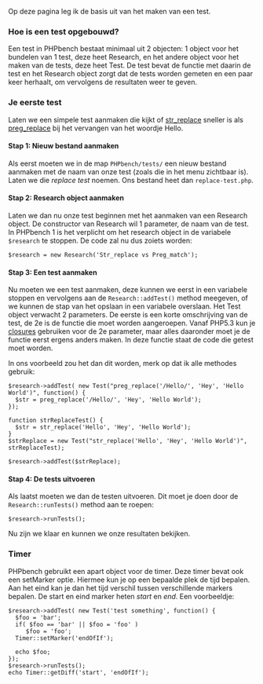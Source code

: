 Op deze pagina leg ik de basis uit van het maken van een test.

### Hoe is een test opgebouwd?

Een test in PHPbench bestaat minimaal uit 2 objecten: 1 object voor het bundelen van 1 test, deze heet Research, en het andere object voor het maken van de tests, deze heet Test.
De test bevat de functie met daarin de test en het Research object zorgt dat de tests worden gemeten en een paar keer herhaalt, om vervolgens de resultaten weer te geven.

### Je eerste test

Laten we een simpele test aanmaken die kijkt of [str\_replace](http://php.net/str-replace) sneller is als [preg\_replace](http://php.net/preg-replace) bij het vervangen van het woordje Hello.

#### Stap 1: Nieuw bestand aanmaken

Als eerst moeten we in de map `PHPbench/tests/` een nieuw bestand aanmaken met de naam van onze test (zoals die in het menu zichtbaar is). Laten we die _replace test_ noemen. Ons bestand heet dan `replace-test.php`.

#### Stap 2: Research object aanmaken

Laten we dan nu onze test beginnen met het aanmaken van een Research object. De constructor van Research wil 1 parameter, de naam van de test. In PHPbench 1 is het verplicht om het research object in de variabele `$research` te stoppen. De code zal nu dus zoiets worden:

    $research = new Research('Str_replace vs Preg_match');

#### Stap 3: Een test aanmaken

Nu moeten we een test aanmaken, deze kunnen we eerst in een variabele stoppen en vervolgens aan de `Research::addTest()` method meegeven, of we kunnen de stap van het opslaan in een variabele overslaan. Het Test object verwacht 2 parameters. De eerste is een korte omschrijving van de test, de 2e is de functie die moet worden aangeroepen. Vanaf PHP5.3 kun je [closures](http://php.net/closures) gebruiken voor de 2e parameter, maar alles daaronder moet je de functie eerst ergens anders maken. In deze functie staat de code die getest moet worden.

In ons voorbeeld zou het dan dit worden, merk op dat ik alle methodes gebruik:

    $research->addTest( new Test("preg_replace('/Hello/', 'Hey', 'Hello World')", function() {
      $str = preg_replace('/Hello/', 'Hey', 'Hello World');
    });

    function strReplaceTest() {
      $str = str_replace('Hello', 'Hey', 'Hello World');
    }
    $strReplace = new Test("str_replace('Hello', 'Hey', 'Hello World')", strReplaceTest);

    $research->addTest($strReplace);


#### Stap 4: De tests uitvoeren

Als laatst moeten we dan de testen uitvoeren. Dit moet je doen door de `Research::runTests()` method aan te roepen:

    $research->runTests();

Nu zijn  we klaar en kunnen we onze resultaten bekijken.

### Timer

PHPbench gebruikt een apart object voor de timer. Deze timer bevat ook een setMarker optie. Hiermee kun je op een bepaalde plek de tijd bepalen. Aan het eind kan je dan het tijd verschil tussen verschillende markers bepalen. De start en eind marker heten _start_ en _end_. Een voorbeeldje:

    $research->addTest( new Test('test something', function() {
      $foo = 'bar';
      if( $foo == 'bar' || $foo = 'foo' )
         $foo = 'foo';
      Timer::setMarker('endOfIf');

      echo $foo;
    });
    $research->runTests();
    echo Timer::getDiff('start', 'endOfIf');
